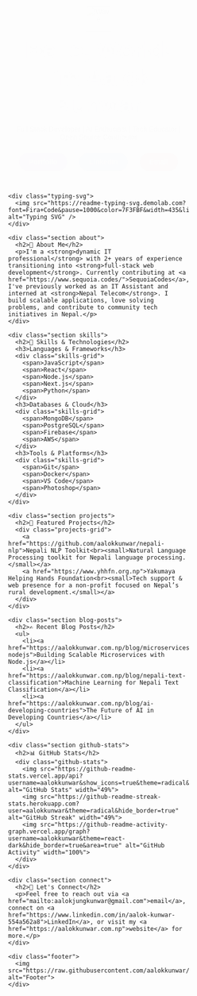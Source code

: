 <!DOCTYPE html>
<html lang="en">
<head>
  <meta charset="UTF-8">
  <meta name="viewport" content="width=device-width, initial-scale=1.0">
  <title>Aalok Kunwar's README</title>
  <style>
    * {
      margin: 0;
      padding: 0;
      box-sizing: border-box;
      font-family: 'Poppins', sans-serif;
    }

    body {
      background: linear-gradient(135deg, #1e1e2f 0%, #2a2a4e 100%);
      color: #ffffff;
      line-height: 1.6;
      padding: 20px;
      min-height: 100vh;
    }

    .container {
      max-width: 1200px;
      margin: 0 auto;
      padding: 20px;
    }

    .header {
      text-align: center;
      padding: 40px 0;
      animation: fadeIn 1s ease-in-out;
    }

    .header img {
      width: 50px;
      vertical-align: middle;
    }

    .header h1 {
      font-size: 3rem;
      color: #ffffff;
      margin: 10px 0;
      text-shadow: 0 0 10px rgba(127, 63, 191, 0.7);
    }

    .badges a {
      display: inline-block;
      margin: 10px;
      padding: 10px 20px;
      border-radius: 25px;
      text-decoration: none;
      font-weight: 600;
      transition: transform 0.3s, box-shadow 0.3s;
    }

    .badges a:hover {
      transform: translateY(-5px);
      box-shadow: 0 5px 15px rgba(0, 0, 0, 0.3);
    }

    .portfolio { background: #7F3FBF; color: white; }
    .linkedin { background: #0A66C2; color: white; }
    .email { background: #D14836; color: white; }

    .typing-svg {
      text-align: center;
      margin: 20px 0;
    }

    .typing-svg img {
      max-width: 100%;
      border-radius: 10px;
    }

    .section {
      margin: 40px 0;
      padding: 30px;
      background: rgba(255, 255, 255, 0.05);
      border-radius: 15px;
      box-shadow: 0 4px 20px rgba(0, 0, 0, 0.2);
      transition: transform 0.3s;
    }

    .section:hover {
      transform: translateY(-10px);
    }

    .section h2 {
      font-size: 2rem;
      color: #7F3FBF;
      margin-bottom: 20px;
      position: relative;
    }

    .section h2::after {
      content: '';
      width: 50px;
      height: 3px;
      background: #7F3FBF;
      position: absolute;
      bottom: -5px;
      left: 0;
    }

    .skills-grid, .projects-grid {
      display: grid;
      grid-template-columns: repeat(auto-fit, minmax(150px, 1fr));
      gap: 15px;
      margin-top: 20px;
    }

    .skills-grid span, .projects-grid a {
      background: rgba(255, 255, 255, 0.1);
      padding: 10px;
      border-radius: 10px;
      text-align: center;
      transition: background 0.3s, transform 0.3s;
    }

    .skills-grid span:hover, .projects-grid a:hover {
      background: #7F3FBF;
      transform: scale(1.05);
    }

    .projects-grid a {
      color: #ffffff;
      text-decoration: none;
      display: block;
    }

    .blog-posts ul {
      list-style: none;
      padding: 0;
    }

    .blog-posts li {
      margin: 10px 0;
      padding: 15px;
      background: rgba(255, 255, 255, 0.1);
      border-radius: 10px;
      transition: background 0.3s;
    }

    .blog-posts li:hover {
      background: #7F3FBF;
    }

    .blog-posts a {
      color: #ffffff;
      text-decoration: none;
      font-weight: 500;
    }

    .github-stats {
      display: flex;
      flex-wrap: wrap;
      gap: 20px;
      justify-content: center;
      margin-top: 20px;
    }

    .github-stats img {
      max-width: 100%;
      border-radius: 10px;
    }

    .connect {
      text-align: center;
      margin: 40px 0;
    }

    .connect a {
      color: #7F3FBF;
      text-decoration: none;
      font-weight: 600;
      margin: 0 10px;
    }

    .connect a:hover {
      text-decoration: underline;
    }

    .footer img {
      max-width: 100%;
      margin-top: 20px;
    }

    @keyframes fadeIn {
      from { opacity: 0; transform: translateY(20px); }
      to { opacity: 1; transform: translateY(0); }
    }

    @media (max-width: 768px) {
      .header h1 { font-size: 2rem; }
      .section h2 { font-size: 1.5rem; }
      .badges a { padding: 8px 15px; font-size: 0.9rem; }
    }
  </style>
</head>
<body>
  <div class="container">
    <div class="header">
      <img src="https://raw.githubusercontent.com/aalokkunwar/aalokkunwar/main/wave.gif" alt="Wave">
      <h1>Hello, World! I'm Aalok Kunwar</h1>
      <p>Full Stack Developer | AI Enthusiast | Tech Educator | Open Source Contributor</p>
      <div class="badges">
        <a href="https://aalokkunwar.com.np" class="portfolio">Portfolio</a>
        <a href="https://www.linkedin.com/in/aalok-kunwar-554a562a8" class="linkedin">LinkedIn</a>
        <a href="mailto:aalokjungkunwar@gmail.com" class="email">Email</a>
      </div>
    </div>

    <div class="typing-svg">
      <img src="https://readme-typing-svg.demolab.com?font=Fira+Code&pause=1000&color=7F3FBF&width=435&lines=Full+Stack+Web+Developer;Passionate+AI+%26+ML+Explorer;Open+Source+Contributor;Building+Digital+Solutions" alt="Typing SVG" />
    </div>

    <div class="section about">
      <h2>🚀 About Me</h2>
      <p>I'm a <strong>dynamic IT professional</strong> with 2+ years of experience transitioning into <strong>full-stack web development</strong>. Currently contributing at <a href="https://www.sequoia.codes/">SequoiaCodes</a>, I've previously worked as an IT Assistant and interned at <strong>Nepal Telecom</strong>. I build scalable applications, love solving problems, and contribute to community tech initiatives in Nepal.</p>
    </div>

    <div class="section skills">
      <h2>🧠 Skills & Technologies</h2>
      <h3>Languages & Frameworks</h3>
      <div class="skills-grid">
        <span>JavaScript</span>
        <span>React</span>
        <span>Node.js</span>
        <span>Next.js</span>
        <span>Python</span>
      </div>
      <h3>Databases & Cloud</h3>
      <div class="skills-grid">
        <span>MongoDB</span>
        <span>PostgreSQL</span>
        <span>Firebase</span>
        <span>AWS</span>
      </div>
      <h3>Tools & Platforms</h3>
      <div class="skills-grid">
        <span>Git</span>
        <span>Docker</span>
        <span>VS Code</span>
        <span>Photoshop</span>
      </div>
    </div>

    <div class="section projects">
      <h2>🌟 Featured Projects</h2>
      <div class="projects-grid">
        <a href="https://github.com/aalokkunwar/nepali-nlp">Nepali NLP Toolkit<br><small>Natural Language Processing toolkit for Nepali language processing.</small></a>
        <a href="https://www.yhhfn.org.np">Yakumaya Helping Hands Foundation<br><small>Tech support & web presence for a non-profit focused on Nepal’s rural development.</small></a>
      </div>
    </div>

    <div class="section blog-posts">
      <h2>✍️ Recent Blog Posts</h2>
      <ul>
        <li><a href="https://aalokkunwar.com.np/blog/microservices-nodejs">Building Scalable Microservices with Node.js</a></li>
        <li><a href="https://aalokkunwar.com.np/blog/nepali-text-classification">Machine Learning for Nepali Text Classification</a></li>
        <li><a href="https://aalokkunwar.com.np/blog/ai-developing-countries">The Future of AI in Developing Countries</a></li>
      </ul>
    </div>

    <div class="section github-stats">
      <h2>📊 GitHub Stats</h2>
      <div class="github-stats">
        <img src="https://github-readme-stats.vercel.app/api?username=aalokkunwar&show_icons=true&theme=radical&hide_border=true&count_private=true" alt="GitHub Stats" width="49%">
        <img src="https://github-readme-streak-stats.herokuapp.com?user=aalokkunwar&theme=radical&hide_border=true" alt="GitHub Streak" width="49%">
        <img src="https://github-readme-activity-graph.vercel.app/graph?username=aalokkunwar&theme=react-dark&hide_border=true&area=true" alt="GitHub Activity" width="100%">
      </div>
    </div>

    <div class="section connect">
      <h2>🤝 Let's Connect</h2>
      <p>Feel free to reach out via <a href="mailto:aalokjungkunwar@gmail.com">email</a>, connect on <a href="https://www.linkedin.com/in/aalok-kunwar-554a562a8">LinkedIn</a>, or visit my <a href="https://aalokkunwar.com.np">website</a> for more.</p>
    </div>

    <div class="footer">
      <img src="https://raw.githubusercontent.com/aalokkunwar/aalokkunwar/main/footer.svg" alt="Footer">
    </div>
  </div>
</body>
</html>

